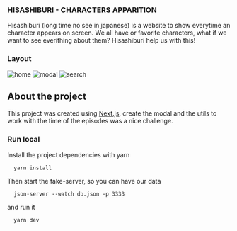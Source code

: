 ### HISASHIBURI - CHARACTERS APPARITION

Hisashiburi (long time no see in japanese) is a website to show everytime an character appears on screen.
We all have or favorite characters, what if we want to see everithing about them? Hisashiburi help us with this!

### Layout
![home](https://user-images.githubusercontent.com/28116238/132445706-c1f750ce-1438-4d61-ab1f-62b6b638dcb6.png)
![modal](https://user-images.githubusercontent.com/28116238/132445708-820cec31-e876-487b-8726-9bfe2c26a6c7.png)
![search](https://user-images.githubusercontent.com/28116238/132445711-59ce98ec-700c-4dfe-8664-6dee002af80d.png)

## About the project
This project was created using <a href="https://nextjs.org">Next.js<a>, create the modal and the utils to work with the time of the episodes was a nice challenge.

### Run local
Install the project dependencies with yarn
```
  yarn install
```
Then start the fake-server, so you can have our data
```
  json-server --watch db.json -p 3333
```
and run it 
```
  yarn dev
```
